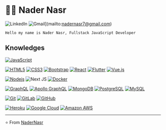 # :man_technologist: Nader Nasr

![LinkedIn](https://img.shields.io/badge/linkedin-%230077B5.svg?style=for-the-badge&logo=linkedin&logoColor=white)
![Gmail](https://img.shields.io/badge/Gmail-D14836?style=for-the-badge&logo=gmail&logoColor=white&link=mailto:nadernasr7@gmail.com)](mailto:nadernasr7@gmail.com)


    Hello my name is Nader Nasr, Fullstack JavaScript Developer

## Knowledges

[![JavaScript](https://img.shields.io/badge/-JavaScript-black?style=flat-square&logo=javascript&link=https://github.com/NaderNasr/)](https://github.com/NaderNasr/)

[![HTML5](https://img.shields.io/badge/-HTML5-E34F26?style=flat-square&logo=html5&logoColor=white&link=https://github.com/NaderNasr/)](https://github.com/NaderNasr/)
[![CSS3](https://img.shields.io/badge/-CSS3-1572B6?style=flat-square&logo=css3&link=https://github.com/NaderNasr/)](https://github.com/NaderNasr/)
[![Bootstrap](https://img.shields.io/badge/-Bootstrap-563D7C?style=flat-square&logo=bootstrap&link=https://github.com/NaderNasr/)](https://github.com/NaderNasr/)
[![React](https://img.shields.io/badge/-React-black?style=flat-square&logo=react&link=https://github.com/NaderNasr/)](https://github.com/NaderNasr/)
[![Flutter](https://img.shields.io/badge/-Flutter-02569B?style=flat-square&logo=flutter&link=https://github.com/NaderNasr/)](https://github.com/NaderNasr/)
[![Vue.js](https://img.shields.io/badge/-Vuejs-black?style=flat-square&logo=vue.js&link=https://github.com/NaderNasr/)](https://github.com/NaderNasr/)

[![Nodejs](https://img.shields.io/badge/-Nodejs-black?style=flat-square&logo=Node.js&link=https://github.com/NaderNasr/)](https://github.com/NaderNasr/)
![Next JS](https://img.shields.io/badge/Next-black?style=for-the-badge&logo=next.js&logoColor=white)
[![Docker](https://img.shields.io/badge/-Docker-black?style=flat-square&logo=docker&link=https://github.com/NaderNasr/)](https://github.com/NaderNasr/)

[![GraphQL](https://img.shields.io/badge/-GraphQL-E10098?style=flat-square&logo=graphql&link=https://github.com/NaderNasr/)](https://github.com/NaderNasr/)
[![Apollo GraphQL](https://img.shields.io/badge/-Apollo%20GraphQL-311C87?style=flat-square&logo=apollo-graphql&link=https://github.com/NaderNasr/)](https://github.com/NaderNasr/)
[![MongoDB](https://img.shields.io/badge/-MongoDB-black?style=flat-square&logo=mongodb&link=https://github.com/NaderNasr/)](https://github.com/NaderNasr/)
[![PostgreSQL](https://img.shields.io/badge/-PostgreSQL-336791?style=flat-square&logo=postgresql&link=https://github.com/NaderNasr/)](https://github.com/NaderNasr/)
[![MySQL](https://img.shields.io/badge/-MySQL-black?style=flat-square&logo=mysql&link=https://github.com/NaderNasr/)](https://github.com/NaderNasr/)

[![Git](https://img.shields.io/badge/-Git-black?style=flat-square&logo=git&link=https://github.com/NaderNasr/)](https://github.com/NaderNasr/)
[![GitLab](https://img.shields.io/badge/-GitLab-FCA121?style=flat-square&logo=gitlab&link=https://github.com/NaderNasr/)](https://github.com/NaderNasr/)
[![GitHub](https://img.shields.io/badge/-GitHub-181717?style=flat-square&logo=github&link=https://github.com/NaderNasr/)](https://github.com/NaderNasr/)

[![Heroku](https://img.shields.io/badge/-Heroku-430098?style=flat-square&logo=heroku&link=https://github.com/NaderNasr/)](https://github.com/NaderNasr/)
[![Google Cloud](https://img.shields.io/badge/Google%20Cloud-black?style=flat-square&logo=google-cloud&link=https://github.com/NaderNasr/)](https://github.com/NaderNasr/)
[![Amazon AWS](https://img.shields.io/badge/Amazon%20AWS-232F3E?style=flat-square&logo=amazon-aws&link=https://github.com/NaderNasr/)](https://github.com/NaderNasr/)

---

⭐️ From [NaderNasr](https://github.com/NaderNasr)
